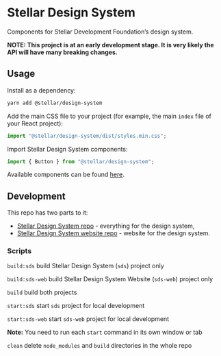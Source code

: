 # Stellar Design System

Components for Stellar Development Foundation’s design system.

**NOTE: This project is at an early development stage. It is very likely the API
will have many breaking changes.**

## Usage

Install as a dependency:

```bash
yarn add @stellar/design-system
```

Add the main CSS file to your project (for example, the main `index` file of
your React project):

```javascript
import "@stellar/design-system/dist/styles.min.css";
```

Import Stellar Design System components:

```javascript
import { Button } from "@stellar/design-system";
```

Available components can be found
[here](./@stellar/design-system/src/components).

## Development

This repo has two parts to it:

- [Stellar Design System repo](./@stellar/design-system/) - everything for the
  design system,
- [Stellar Design System website repo](./@stellar/design-system-website/) -
  website for the design system.

### Scripts

`build:sds` build Stellar Design System (`sds`) project only

`build:sds-web` build Stellar Design System Website (`sds-web`) project only

`build` build both projects

`start:sds` start `sds` project for local development

`start:sds-web` start `sds-web` project for local development

**Note:** You need to run each `start` command in its own window or tab

`clean` delete `node_modules` and `build` directories in the whole repo
